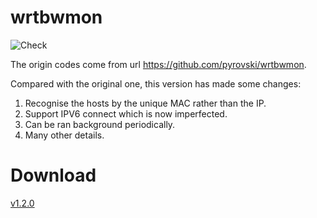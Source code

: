 # wrtbwmon

![Check](https://github.com/brvphoenix/wrtbwmon/workflows/Check/badge.svg)

The origin codes come from url https://github.com/pyrovski/wrtbwmon.

Compared with the original one, this version has made some changes:

1. Recognise the hosts by the unique MAC rather than the IP.
2. Support IPV6 connect which is now imperfected.
3. Can be ran background periodically.
4. Many other details.

# Download
[v1.2.0](https://github.com/brvphoenix/wrtbwmon/releases/download/v1.2.0/wrtbwmon_1.2.0-1_all.ipk)
